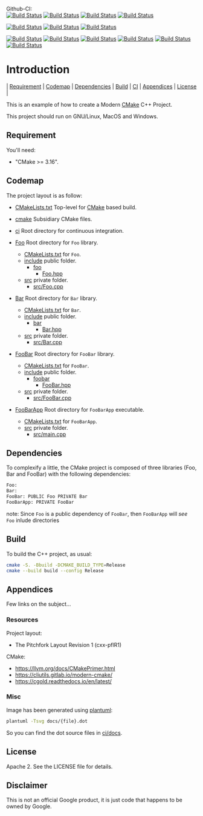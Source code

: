 Github-CI:<br>
[![Build Status][amd64_linux_status]][amd64_linux_link]
[![Build Status][arm64_macos_status]][arm64_macos_link]
[![Build Status][amd64_macos_status]][amd64_macos_link]
[![Build Status][amd64_windows_status]][amd64_windows_link]<br>

[![Build Status][amd64_docker_status]][amd64_docker_link]
[![Build Status][arm64_docker_status]][arm64_docker_link]
[![Build Status][riscv64_docker_status]][riscv64_docker_link]<br>

[![Build Status][arm_toolchain_status]][arm_toolchain_link]
[![Build Status][aarch64_toolchain_status]][aarch64_toolchain_link]
[![Build Status][mips_toolchain_status]][mips_toolchain_link]
[![Build Status][mips64_toolchain_status]][mips64_toolchain_link]
[![Build Status][powerpc_toolchain_status]][powerpc_toolchain_link]
[![Build Status][riscv64_toolchain_status]][riscv64_toolchain_link]<br>

[amd64_linux_status]: ./../../actions/workflows/amd64_linux.yml/badge.svg
[amd64_linux_link]: ./../../actions/workflows/amd64_linux.yml
[arm64_macos_status]: ./../../actions/workflows/arm64_macos.yml/badge.svg
[arm64_macos_link]: ./../../actions/workflows/arm64_macos.yml
[amd64_macos_status]: ./../../actions/workflows/amd64_macos.yml/badge.svg
[amd64_macos_link]: ./../../actions/workflows/amd64_macos.yml
[amd64_windows_status]: ./../../actions/workflows/amd64_windows.yml/badge.svg
[amd64_windows_link]: ./../../actions/workflows/amd64_windows.yml

[amd64_docker_status]: ./../../actions/workflows/amd64_docker.yml/badge.svg
[amd64_docker_link]: ./../../actions/workflows/amd64_docker.yml
[arm64_docker_status]: ./../../actions/workflows/arm64_docker.yml/badge.svg
[arm64_docker_link]: ./../../actions/workflows/arm64_docker.yml
[riscv64_docker_status]: ./../../actions/workflows/riscv64_docker.yml/badge.svg
[riscv64_docker_link]: ./../../actions/workflows/riscv64_docker.yml

[arm_toolchain_status]: ./../../actions/workflows/arm_toolchain.yml/badge.svg
[arm_toolchain_link]: ./../../actions/workflows/arm_toolchain.yml
[aarch64_toolchain_status]: ./../../actions/workflows/aarch64_toolchain.yml/badge.svg
[aarch64_toolchain_link]: ./../../actions/workflows/aarch64_toolchain.yml
[mips_toolchain_status]: ./../../actions/workflows/mips_toolchain.yml/badge.svg
[mips_toolchain_link]: ./../../actions/workflows/mips_toolchain.yml
[mips64_toolchain_status]: ./../../actions/workflows/mips64_toolchain.yml/badge.svg
[mips64_toolchain_link]: ./../../actions/workflows/mips64_toolchain.yml
[powerpc_toolchain_status]: ./../../actions/workflows/powerpc_toolchain.yml/badge.svg
[powerpc_toolchain_link]: ./../../actions/workflows/powerpc_toolchain.yml
[riscv64_toolchain_status]: ./../../actions/workflows/riscv64_toolchain.yml/badge.svg
[riscv64_toolchain_link]: ./../../actions/workflows/riscv64_toolchain.yml

# Introduction
<nav for="project"> |
<a href="#requirement">Requirement</a> |
<a href="#codemap">Codemap</a> |
<a href="#dependencies">Dependencies</a> |
<a href="#build">Build</a> |
<a href="ci/README.md">CI</a> |
<a href="#appendices">Appendices</a> |
<a href="#license">License</a> |
</nav>

This is an example of how to create a Modern [CMake](https://cmake.org/) C++ Project.

This project should run on GNU/Linux, MacOS and Windows.

## Requirement
You'll need:

* "CMake >= 3.16".

## Codemap
The project layout is as follow:

* [CMakeLists.txt](CMakeLists.txt) Top-level for [CMake](https://cmake.org/cmake/help/latest/) based build.
* [cmake](cmake) Subsidiary CMake files.

* [ci](ci) Root directory for continuous integration.

* [Foo](Foo) Root directory for `Foo` library.
  * [CMakeLists.txt](Foo/CMakeLists.txt) for `Foo`.
  * [include](Foo/include) public folder.
    * [foo](Foo/include/foo)
      * [Foo.hpp](Foo/include/foo/Foo.hpp)
  * [src](Foo/src) private folder.
    * [src/Foo.cpp](Foo/src/Foo.cpp)
* [Bar](Bar) Root directory for `Bar` library.
  * [CMakeLists.txt](Bar/CMakeLists.txt) for `Bar`.
  * [include](Bar/include) public folder.
    * [bar](Bar/include/bar)
      * [Bar.hpp](Bar/include/bar/Bar.hpp)
  * [src](Bar/src) private folder.
    * [src/Bar.cpp](Bar/src/Bar.cpp)
* [FooBar](FooBar) Root directory for `FooBar` library.
  * [CMakeLists.txt](FooBar/CMakeLists.txt) for `FooBar`.
  * [include](FooBar/include) public folder.
    * [foobar](FooBar/include/foobar)
      * [FooBar.hpp](FooBar/include/foobar/FooBar.hpp)
  * [src](FooBar/src) private folder.
    * [src/FooBar.cpp](FooBar/src/FooBar.cpp)
* [FooBarApp](FooBarApp) Root directory for `FooBarApp` executable.
  * [CMakeLists.txt](FooBarApp/CMakeLists.txt) for `FooBarApp`.
  * [src](FooBarApp/src) private folder.
    * [src/main.cpp](FooBarApp/src/main.cpp)

## Dependencies
To complexify a little, the CMake project is composed of three libraries (Foo, Bar and FooBar)
with the following dependencies:  
```sh
Foo:
Bar:
FooBar: PUBLIC Foo PRIVATE Bar
FooBarApp: PRIVATE FooBar
```

note: Since `Foo` is a public dependency of `FooBar`, then `FooBarApp` will
*see* `Foo` inlude directories

## Build
To build the C++ project, as usual:
```sh
cmake -S. -Bbuild -DCMAKE_BUILD_TYPE=Release
cmake --build build --config Release
```

## Appendices
Few links on the subject...

### Resources
Project layout:
* The Pitchfork Layout Revision 1 (cxx-pflR1)

CMake:
* https://llvm.org/docs/CMakePrimer.html
* https://cliutils.gitlab.io/modern-cmake/
* https://cgold.readthedocs.io/en/latest/

### Misc
Image has been generated using [plantuml](http://plantuml.com/):
```bash
plantuml -Tsvg docs/{file}.dot
```
So you can find the dot source files in [ci/docs](ci/docs).

## License
Apache 2. See the LICENSE file for details.

## Disclaimer
This is not an official Google product, it is just code that happens to be
owned by Google.


